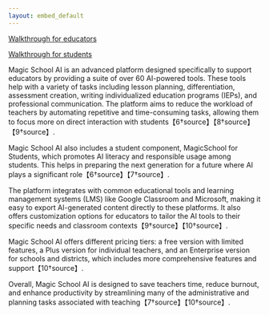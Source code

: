 ```yaml
---
layout: embed_default
---
```


[Walkthrough for educators](https://www.youtube.com/watch?v=f_Q0I9zuksw)

[Walkthrough for students](https://www.youtube.com/watch?v=XEDrkZ43qR8)

Magic School AI is an advanced platform designed specifically to support educators by providing a suite of over 60 AI-powered tools. These tools help with a variety of tasks including lesson planning, differentiation, assessment creation, writing individualized education programs (IEPs), and professional communication. The platform aims to reduce the workload of teachers by automating repetitive and time-consuming tasks, allowing them to focus more on direct interaction with students【6†source】【8†source】【9†source】.

Magic School AI also includes a student component, MagicSchool for Students, which promotes AI literacy and responsible usage among students. This helps in preparing the next generation for a future where AI plays a significant role【6†source】【7†source】.

The platform integrates with common educational tools and learning management systems (LMS) like Google Classroom and Microsoft, making it easy to export AI-generated content directly to these platforms. It also offers customization options for educators to tailor the AI tools to their specific needs and classroom contexts【9†source】【10†source】.

Magic School AI offers different pricing tiers: a free version with limited features, a Plus version for individual teachers, and an Enterprise version for schools and districts, which includes more comprehensive features and support【10†source】. 

Overall, Magic School AI is designed to save teachers time, reduce burnout, and enhance productivity by streamlining many of the administrative and planning tasks associated with teaching【7†source】【10†source】.